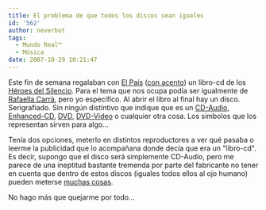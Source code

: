```yaml
---
title: El problema de que todos los discos sean iguales
id: '562'
author: neverbot
tags:
  - Mundo Real™
  - Música
date: 2007-10-29 10:21:47
---
```


Este fin de semana regalaban con [El País](http://www.elpais.com/) ([con acento](http://www.microsiervos.com/archivo/mundoreal/tilde-el-pais.html)) un libro-cd de los [Héroes del Silencio](http://es.wikipedia.org/wiki/H%C3%A9roes_del_Silencio). Para el tema que nos ocupa podía ser igualmente de [Rafaella Carrà](http://es.wikipedia.org/wiki/Rafaella_Carra), pero yo especifico. Al abrir el libro al final hay un disco. Serigrafiado. Sin ningún distintivo que indique que es un [CD-Audio](http://en.wikipedia.org/wiki/Audio_CD), [Enhanced-CD](http://en.wikipedia.org/wiki/Enhanced_CD), [DVD](http://en.wikipedia.org/wiki/DVD), [DVD-Video](http://en.wikipedia.org/wiki/DVD-Video) o cualquier otra cosa. Los símbolos que los representan sirven para algo...

Tenía dos opciones, meterlo en distintos reproductores a ver qué pasaba o leerme la publicidad que lo acompañana donde decía que era un "libro-cd". Es decir, supongo que el disco será simplemente CD-Audio, pero me parece de una ineptitud bastante tremenda por parte del fabricante no tener en cuenta que dentro de estos discos (iguales todos ellos al ojo humano) pueden meterse [muchas cosas](http://en.wikipedia.org/wiki/Category:120_mm_discs).

No hago más que quejarme por todo...